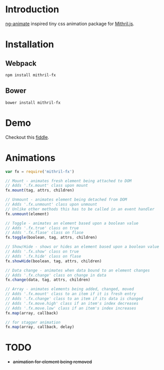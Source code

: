 # Introduction
[ng-animate](https://docs.angularjs.org/api/ngAnimate) inspired tiny css animation package for [Mithril.js](http://mithril.js.org/).

# Installation
## Webpack
`npm install mithril-fx`

## Bower
`bower install mithril-fx`

# Demo
Checkout this [fiddle](https://jsfiddle.net/ludbek/b57etjoc/).

# Animations
```javascript
var fx = require('mithril-fx')

// Mount - animates fresh element being attached to DOM
// Adds '.fx.mount' class upon mount
fx.mount(tag, attrs, children)

// Unmount - animates element being detached from DOM
// Adds '.fx.unmount' class upon unmount
// Unlike other methods this has to be called in an event handler
fx.unmount(element)

// Toggle - animates an element based upon a boolean value
// Adds '.fx.true' class on true
// Adds '.fx.flase' class on flase
fx.toggle(boolean, tag, attrs, children)

// Show/Hide - shows or hides an element based upon a boolean value
// Adds '.fx.show' class on true
// Adds '.fx.hide' class on flase
fx.showHide(boolean, tag, attrs, children)

// Data change - animates when data bound to an element changes
// Adds '.fx.change' class on change in data
fx.change(data, tag, attrs, children)

// Array - animates elements being added, changed, moved
// Adds '.fx.mount' class to an item if it is fresh entry
// Adds '.fx.change' class to an item if its data is changed
// Adds '.fx.move.high' class if an item's index decreases
// Adds '.fx.move.low' class if an item's index increases
fx.map(array, callback)

// for stagger animation
fx.map(array, callback, delay)
```

# TODO
- ~~animation for element being removed~~


